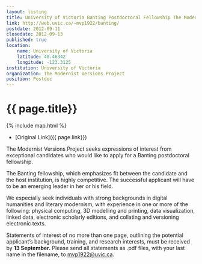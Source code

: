 ```yaml
---
layout: listing
title: University of Victoria Banting Postdoctoral Fellowship The Modernist Versions Project
link: http://web.uvic.ca/~mvp1922/banting/
postdate: 2012-09-11
closedate: 2012-09-13
published: true
location:
    name: University of Victoria
    latitude: 48.46342
    longitude: -123.3125
institution: University of Victoria
organization: The Modernist Versions Project
position: Postdoc
---
```


# {{ page.title}}

{% include map.html %}



* [Original Link]({{ page.link}})

The Modernist Versions Project seeks expressions of interest from exceptional candidates who would like to apply for a Banting postdoctoral fellowship.

The Banting fellowship, which emphasizes fit between the candidate and the host institution, is highly competitive. The successful applicant will have to be an emerging leader in her or his field.

We especially seek individuals with strong backgrounds in digital humanities and literary modernism, with experience in one or more of the following: physical computing, 3D modelling and printing, data visualization, linked data, electronic scholarly editions, and collating and versioning electronic texts.

Statements of interest of no more than one page, outlining the potential applicant’s background, training, and research interests, must be received by **13 September.** Please send all statements as .pdf files, with your last name in the filename, to <mvp1922@uvic.ca>.